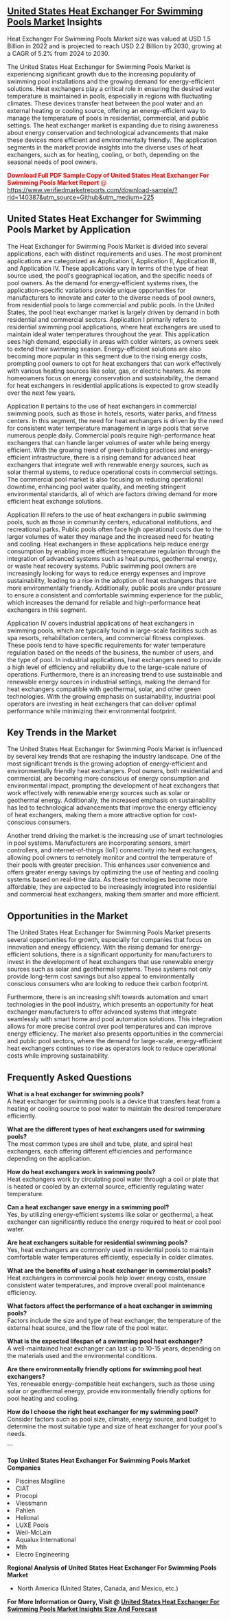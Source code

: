 <h2><a href="https://www.verifiedmarketreports.com/download-sample/?rid=140387&amp;utm_source=Github&amp;utm_medium=225" target="_blank">United States Heat Exchanger For Swimming Pools Market</a> Insights</h2><p>Heat Exchanger For Swimming Pools Market size was valued at USD 1.5 Billion in 2022 and is projected to reach USD 2.2 Billion by 2030, growing at a CAGR of 5.2% from 2024 to 2030.</p><p> <p>The United States Heat Exchanger for Swimming Pools Market is experiencing significant growth due to the increasing popularity of swimming pool installations and the growing demand for energy-efficient solutions. Heat exchangers play a critical role in ensuring the desired water temperature is maintained in pools, especially in regions with fluctuating climates. These devices transfer heat between the pool water and an external heating or cooling source, offering an energy-efficient way to manage the temperature of pools in residential, commercial, and public settings. The heat exchanger market is expanding due to rising awareness about energy conservation and technological advancements that make these devices more efficient and environmentally friendly. The application segments in the market provide insights into the diverse uses of heat exchangers, such as for heating, cooling, or both, depending on the seasonal needs of pool owners. <p><span class=""><span style="color: #ff0000;"><strong>Download Full PDF Sample Copy of United States Heat Exchanger For Swimming Pools Market Report</strong> @ </span><a href="https://www.verifiedmarketreports.com/download-sample/?rid=140387&amp;utm_source=Github&amp;utm_medium=225" target="_blank">https://www.verifiedmarketreports.com/download-sample/?rid=140387&amp;utm_source=Github&amp;utm_medium=225</a></span></p></p> <h2>United States Heat Exchanger for Swimming Pools Market by Application</h2> <p>The Heat Exchanger for Swimming Pools Market is divided into several applications, each with distinct requirements and uses. The most prominent applications are categorized as Application I, Application II, Application III, and Application IV. These applications vary in terms of the type of heat source used, the pool's geographical location, and the specific needs of pool owners. As the demand for energy-efficient systems rises, the application-specific variations provide unique opportunities for manufacturers to innovate and cater to the diverse needs of pool owners, from residential pools to large commercial and public pools. In the United States, the pool heat exchanger market is largely driven by demand in both residential and commercial sectors. Application I primarily refers to residential swimming pool applications, where heat exchangers are used to maintain ideal water temperatures throughout the year. This application sees high demand, especially in areas with colder winters, as owners seek to extend their swimming season. Energy-efficient solutions are also becoming more popular in this segment due to the rising energy costs, prompting pool owners to opt for heat exchangers that can work effectively with various heating sources like solar, gas, or electric heaters. As more homeowners focus on energy conservation and sustainability, the demand for heat exchangers in residential applications is expected to grow steadily over the next few years.</p> <p>Application II pertains to the use of heat exchangers in commercial swimming pools, such as those in hotels, resorts, water parks, and fitness centers. In this segment, the need for heat exchangers is driven by the need for consistent water temperature management in large pools that serve numerous people daily. Commercial pools require high-performance heat exchangers that can handle larger volumes of water while being energy efficient. With the growing trend of green building practices and energy-efficient infrastructure, there is a rising demand for advanced heat exchangers that integrate well with renewable energy sources, such as solar thermal systems, to reduce operational costs in commercial settings. The commercial pool market is also focusing on reducing operational downtime, enhancing pool water quality, and meeting stringent environmental standards, all of which are factors driving demand for more efficient heat exchange solutions.</p> <p>Application III refers to the use of heat exchangers in public swimming pools, such as those in community centers, educational institutions, and recreational parks. Public pools often face high operational costs due to the larger volumes of water they manage and the increased need for heating and cooling. Heat exchangers in these applications help reduce energy consumption by enabling more efficient temperature regulation through the integration of advanced systems such as heat pumps, geothermal energy, or waste heat recovery systems. Public swimming pool owners are increasingly looking for ways to reduce energy expenses and improve sustainability, leading to a rise in the adoption of heat exchangers that are more environmentally friendly. Additionally, public pools are under pressure to ensure a consistent and comfortable swimming experience for the public, which increases the demand for reliable and high-performance heat exchangers in this segment.</p> <p>Application IV covers industrial applications of heat exchangers in swimming pools, which are typically found in large-scale facilities such as spa resorts, rehabilitation centers, and commercial fitness complexes. These pools tend to have specific requirements for water temperature regulation based on the needs of the business, the number of users, and the type of pool. In industrial applications, heat exchangers need to provide a high level of efficiency and reliability due to the large-scale nature of operations. Furthermore, there is an increasing trend to use sustainable and renewable energy sources in industrial settings, making the demand for heat exchangers compatible with geothermal, solar, and other green technologies. With the growing emphasis on sustainability, industrial pool operators are investing in heat exchangers that can deliver optimal performance while minimizing their environmental footprint.</p> <h2>Key Trends in the Market</h2> <p>The United States Heat Exchanger for Swimming Pools Market is influenced by several key trends that are reshaping the industry landscape. One of the most significant trends is the growing adoption of energy-efficient and environmentally friendly heat exchangers. Pool owners, both residential and commercial, are becoming more conscious of energy consumption and environmental impact, prompting the development of heat exchangers that work effectively with renewable energy sources such as solar or geothermal energy. Additionally, the increased emphasis on sustainability has led to technological advancements that improve the energy efficiency of heat exchangers, making them a more attractive option for cost-conscious consumers.</p> <p>Another trend driving the market is the increasing use of smart technologies in pool systems. Manufacturers are incorporating sensors, smart controllers, and internet-of-things (IoT) connectivity into heat exchangers, allowing pool owners to remotely monitor and control the temperature of their pools with greater precision. This enhances user convenience and offers greater energy savings by optimizing the use of heating and cooling systems based on real-time data. As these technologies become more affordable, they are expected to be increasingly integrated into residential and commercial heat exchangers, making them smarter and more efficient.</p> <h2>Opportunities in the Market</h2> <p>The United States Heat Exchanger for Swimming Pools Market presents several opportunities for growth, especially for companies that focus on innovation and energy efficiency. With the rising demand for energy-efficient solutions, there is a significant opportunity for manufacturers to invest in the development of heat exchangers that use renewable energy sources such as solar and geothermal systems. These systems not only provide long-term cost savings but also appeal to environmentally conscious consumers who are looking to reduce their carbon footprint.</p> <p>Furthermore, there is an increasing shift towards automation and smart technologies in the pool industry, which presents an opportunity for heat exchanger manufacturers to offer advanced systems that integrate seamlessly with smart home and pool automation solutions. This integration allows for more precise control over pool temperatures and can improve energy efficiency. The market also presents opportunities in the commercial and public pool sectors, where the demand for large-scale, energy-efficient heat exchangers continues to rise as operators look to reduce operational costs while improving sustainability.</p> <h2>Frequently Asked Questions</h2> <p><strong>What is a heat exchanger for swimming pools?</strong> <br> A heat exchanger for swimming pools is a device that transfers heat from a heating or cooling source to pool water to maintain the desired temperature efficiently.</p> <p><strong>What are the different types of heat exchangers used for swimming pools?</strong> <br> The most common types are shell and tube, plate, and spiral heat exchangers, each offering different efficiencies and performance depending on the application.</p> <p><strong>How do heat exchangers work in swimming pools?</strong> <br> Heat exchangers work by circulating pool water through a coil or plate that is heated or cooled by an external source, efficiently regulating water temperature.</p> <p><strong>Can a heat exchanger save energy in a swimming pool?</strong> <br> Yes, by utilizing energy-efficient systems like solar or geothermal, a heat exchanger can significantly reduce the energy required to heat or cool pool water.</p> <p><strong>Are heat exchangers suitable for residential swimming pools?</strong> <br> Yes, heat exchangers are commonly used in residential pools to maintain comfortable water temperatures efficiently, especially in colder climates.</p> <p><strong>What are the benefits of using a heat exchanger in commercial pools?</strong> <br> Heat exchangers in commercial pools help lower energy costs, ensure consistent water temperatures, and improve overall pool maintenance efficiency.</p> <p><strong>What factors affect the performance of a heat exchanger in swimming pools?</strong> <br> Factors include the size and type of heat exchanger, the temperature of the external heat source, and the flow rate of the pool water.</p> <p><strong>What is the expected lifespan of a swimming pool heat exchanger?</strong> <br> A well-maintained heat exchanger can last up to 10-15 years, depending on the materials used and the environmental conditions.</p> <p><strong>Are there environmentally friendly options for swimming pool heat exchangers?</strong> <br> Yes, renewable energy-compatible heat exchangers, such as those using solar or geothermal energy, provide environmentally friendly options for pool heating and cooling.</p> <p><strong>How do I choose the right heat exchanger for my swimming pool?</strong> <br> Consider factors such as pool size, climate, energy source, and budget to determine the most suitable type and size of heat exchanger for your pool's needs.</p> ```</p><p><strong>Top United States Heat Exchanger For Swimming Pools Market Companies</strong></p><div data-test-id=""><p><li>Piscines Magiline</li><li> CIAT</li><li> Procopi</li><li> Viessmann</li><li> Pahlen</li><li> Helional</li><li> LUXE Pools</li><li> Weil-McLain</li><li> Aqualux International</li><li> Mth</li><li> Elecro Engineering</li></p><div><strong>Regional Analysis of&nbsp;United States Heat Exchanger For Swimming Pools Market</strong></div><ul><li dir="ltr"><p dir="ltr">North America&nbsp;(United States, Canada, and Mexico, etc.)</p></li></ul><p><strong>For More Information or Query, Visit @&nbsp;</strong><strong><a href="https://www.verifiedmarketreports.com/product/global-heat-exchanger-for-swimming-pools-market-report-2019-competitive-landscape-trends-and-opportunities/?utm_source=Github&amp;utm_medium=225" target="_blank">United States Heat Exchanger For Swimming Pools Market Insights Size And Forecast</a></strong></p></div>
